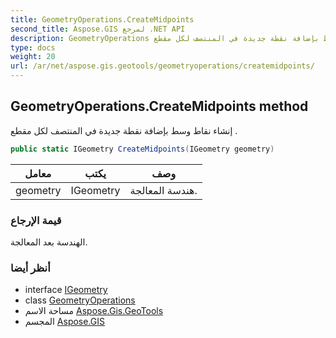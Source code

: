 ```yaml
---
title: GeometryOperations.CreateMidpoints
second_title: Aspose.GIS لمرجع .NET API
description: GeometryOperations طريقة. إنشاء نقاط وسط بإضافة نقطة جديدة في المنتصف لكل مقطع .
type: docs
weight: 20
url: /ar/net/aspose.gis.geotools/geometryoperations/createmidpoints/
---
```

## GeometryOperations.CreateMidpoints method

إنشاء نقاط وسط بإضافة نقطة جديدة في المنتصف لكل مقطع .

```csharp
public static IGeometry CreateMidpoints(IGeometry geometry)
```

| معامل | يكتب | وصف |
| --- | --- | --- |
| geometry | IGeometry | هندسة المعالجة. |

### قيمة الإرجاع

الهندسة بعد المعالجة.

### أنظر أيضا

* interface [IGeometry](../../../aspose.gis.geometries/igeometry/)
* class [GeometryOperations](../)
* مساحة الاسم [Aspose.Gis.GeoTools](../../geometryoperations/)
* المجسم [Aspose.GIS](../../../)


